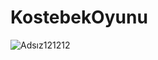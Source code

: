 # KostebekOyunu
![Adsız121212](https://user-images.githubusercontent.com/67739721/229551228-efa0f8a1-c148-4308-b16f-a2b9b4070d8c.png)
